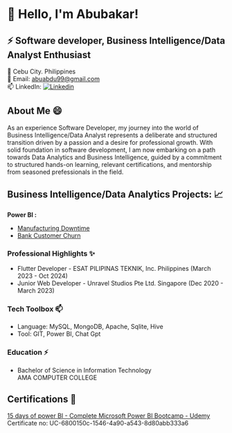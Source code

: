 # 👋 Hello, I'm Abubakar! 

## ⚡ Software developer, Business Intelligence/Data Analyst Enthusiast    

👀 Cebu City. Philippines   
💞️ Email: abuabdu99@gmail.com  
📫 LinkedIn: [![Linkedin](https://i.sstatic.net/gVE0j.png)](https://www.linkedin.com/in/abubakar-abdullahi/)  

## About Me 😄
As an experience Software Developer, my journey into the world of Business Intelligence/Data Analyst represents a deliberate and structured transition driven by a passion
and a desire for professional growth. With solid foundation in software development, I am now embarking on a path towards Data Analytics and Business Intelligence, 
guided by a commitment to structured hands-on learning, relevant certifications, and mentorship from seasoned prefessionals in the field.


## Business Intelligence/Data Analytics Projects: :chart_with_upwards_trend: 
**Power BI :**
- [Manufacturing Downtime](https://github.com/princeabdul99/soda_bottling_production_line)
- [Bank Customer Churn](https://github.com/princeabdul99/bank_customer)


### Professional Highlights ✨
- Flutter Developer - ESAT PILIPINAS TEKNIK, Inc. Philippines (March 2023 - Oct 2024)
- Junior Web Developer - Unravel Studios Pte Ltd. Singapore (Dec 2020 - March 2023)

### Tech Toolbox 📫
- Language: MySQL, MongoDB, Apache, Sqlite, Hive
- Tool: GIT, Power BI, Chat Gpt

### Education ⚡
- Bachelor of Science in Information Technology  
  AMA COMPUTER COLLEGE


## Certifications 🥇  
[15 days of power BI - Complete Microsoft Power BI Bootcamp - Udemy](https://www.udemy.com/certificate/UC-6800150c-1546-4a90-a543-8d80abb333a6/)  
   Certificate no:  UC-6800150c-1546-4a90-a543-8d80abb333a6






<!---
- 👋 Hi, I’m @princeabdul99
- 👀 I’m interested in ...
- 🌱 I’m currently learning ...
- 💞️ I’m looking to collaborate on ...
- 📫 How to reach me ...
- 😄 Pronouns: ...
- ⚡ Fun fact: ...
--->
<!---
princeabdul99/princeabdul99 is a ✨ special ✨ repository because its `README.md` (this file) appears on your GitHub profile.
You can click the Preview link to take a look at your changes.
--->
